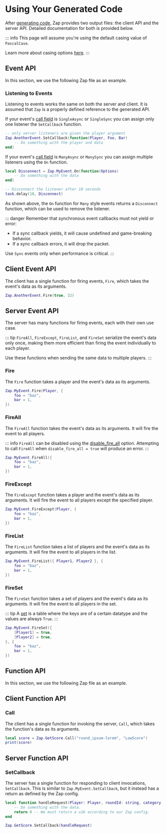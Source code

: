 <script setup lang="ts">
const eventConfigFile = `event MyEvent = {
    from: Server,
    type: Reliable,
    call: ManyAsync,
    data: struct {
        foo: string,
        bar: u8,
    }
}

event AnotherEvent = {
    from: Client,
    type: Reliable,
    call: SingleAsync,
    data: (Foo: boolean, Bar: u8)
}
`

const functConfigFile = `funct GetScore = {
    call: Async,
    args: (roundId: string, category: enum { HighScore, LowScore, AverageScore }),
    rets: u16,
}
`
</script>

# Using Your Generated Code

After [generating code](./generation.md), Zap provides two output files: the client API and the server API. Detailed documentation for both is provided below. 

::: info
This page will assume you're using the default casing value of `PascalCase`.

Learn more about casing options [here](../config/options.md#casing).
:::

## Event API

In this section, we use the following Zap file as an example.

<CodeBlock :code="eventConfigFile" />

### Listening to Events

Listening to events works the same on both the server and client. It is assumed that `Zap` is a properly defined reference to the generated API.

If your event's [call field](../config/events.md#call) is `SingleAsync` or `SingleSync` you can assign only one listener the `SetCallback` function.

```lua
-- only server listeners are given the player argument
Zap.AnotherEvent.SetCallback(function(Player, Foo, Bar)
    -- Do something with the player and data
end)
```

If your event's [call field](../config/events.md#call) is `ManyAsync` or `ManySync` you can assign multiple listeners using the `On` function.

```lua
local Disconnect = Zap.MyEvent.On(function(Options)
    -- Do something with the data
end)

-- Disconnect the listener after 10 seconds
task.delay(10, Disconnect)
```

As shown above, the `On` function for `Many` style events returns a `Disconnect` function, which can be used to remove the listener.

::: danger
Remember that synchronous event callbacks must not yield or error:

- If a sync callback yields, it will cause undefined and game-breaking behavior.
- If a sync callback errors, it will drop the packet.

Use `Sync` events only when performance is critical.
:::

## Client Event API

The client has a single function for firing events, `Fire`, which takes the event's data as its arguments.

```lua
Zap.AnotherEvent.Fire(true, 32)
```

## Server Event API

The server has many functions for firing events, each with their own use case.

::: tip
`FireAll`, `FireExcept`, `FireList`, and `FireSet` serialize the event's data only once, making them more efficient than firing the event individually to each player.

Use these functions when sending the same data to multiple players.
:::

### Fire

The `Fire` function takes a player and the event's data as its arguments.

```lua
Zap.MyEvent.Fire(Player, {
    foo = "baz",
    bar = 1,
})
```

### FireAll

The `FireAll` function takes the event's data as its arguments. It will fire the event to all players.

::: info
`FireAll` can be disabled using the [disable_fire_all](../config/options.md#disable-fire-all) option. Attempting to call `FireAll` when `disable_fire_all = true` will produce an error.
:::

```lua
Zap.MyEvent.FireAll({
    foo = "baz",
    bar = 1,
})
```

### FireExcept

The `FireExcept` function takes a player and the event's data as its arguments. It will fire the event to all players except the specified player.

```lua
Zap.MyEvent.FireExcept(Player, {
    foo = "baz",
    bar = 1,
})
```

### FireList

The `FireList` function takes a list of players and the event's data as its arguments. It will fire the event to all players in the list.

```lua
Zap.MyEvent.FireList({ Player1, Player2 }, {
    foo = "baz",
    bar = 1,
})
```

### FireSet

The `FireSet` function takes a set of players and the event's data as its arguments. It will fire the event to all players in the set.

::: tip
A [set](../config/types.md#sets) is a table where the keys are of a certain datatype and the values are always `True`.
:::

```lua
Zap.MyEvent.FireSet({
    [Player1] = true,
    [Player2] = true,
}, {
    foo = "baz",
    bar = 1,
})
```

## Function API

In this section, we use the following Zap file as an example.

<CodeBlock :code="functConfigFile" />

## Client Function API

### Call

The client has a single function for invoking the server, `Call`, which takes the function's data as its arguments.

```lua
local score = Zap.GetScore.Call("round_ipsum-lorem", "LowScore")
print(score)
```

## Server Function API

### SetCallback
The server has a single function for responding to client invocations, `SetCallback`. This is similar to `Zap.MyEvent.SetCallback`, but it instead has a return as defined by the Zap config.

```lua
local function handleRequest(Player: Player, roundId: string, category: "HighScore" | "LowScore" | "AverageScore"): number
    -- Do something with the data.
    return 0 -- We must return a u16 according to our Zap config.
end

Zap.GetScore.SetCallback(handleRequest)
```
